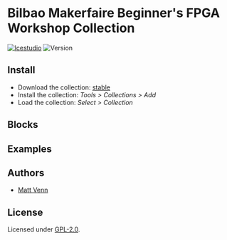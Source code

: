 # Bilbao Makerfaire Beginner's FPGA Workshop Collection

[![Icestudio](https://img.shields.io/badge/collection-icestudio-blue.svg)](https://github.com/FPGAwars/icestudio)
![Version](https://img.shields.io/badge/version-v0.3.3-orange.svg)

## Install

* Download the collection: [stable](https://github.com/mattvenn/collection-bilbao-makerfaire-2018/archive/v0.1.zip)
* Install the collection: *Tools > Collections > Add*
* Load the collection: *Select > Collection*

## Blocks

## Examples

## Authors

* [Matt Venn](https://github.com/mattvenn)


## License

Licensed under [GPL-2.0](https://opensource.org/licenses/GPL-2.0).

